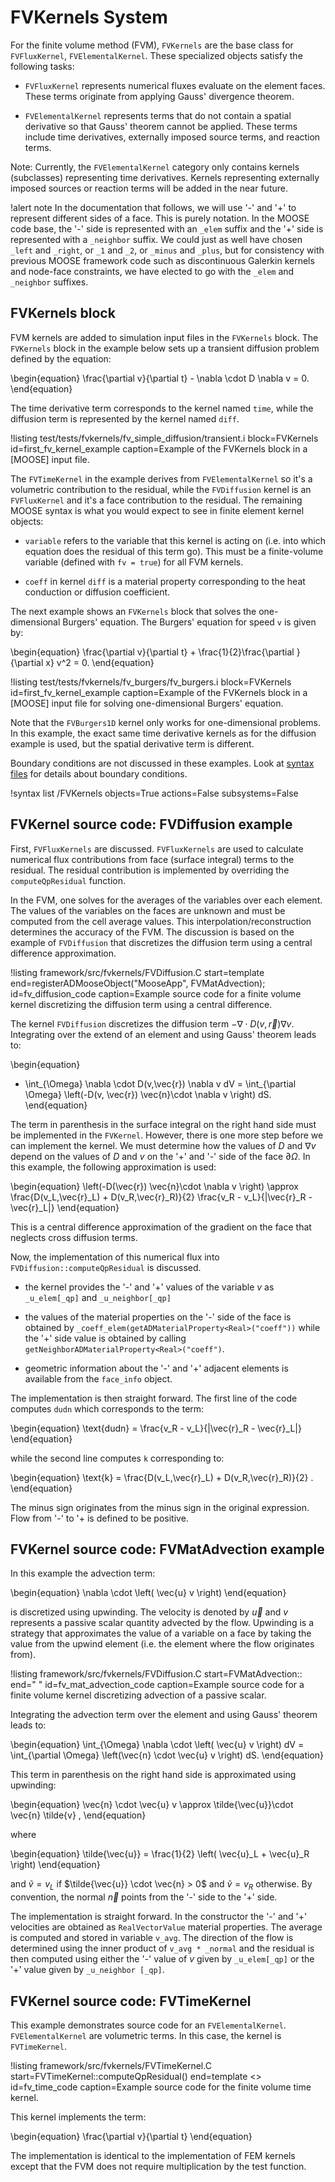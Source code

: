 # FVKernels System

For the finite volume method (FVM), `FVKernels` are the base class for `FVFluxKernel`, `FVElementalKernel`. These specialized objects satisfy the following tasks:

* `FVFluxKernel` represents numerical fluxes evaluate on the element faces.
  These terms originate from applying Gauss' divergence theorem.

* `FVElementalKernel` represents terms that do not contain a spatial
  derivative so that Gauss' theorem cannot be applied. These terms include
  time derivatives, externally imposed source terms, and reaction terms.

Note: Currently, the `FVElementalKernel` category only contains kernels
(subclasses) representing time derivatives. Kernels representing externally
imposed sources or reaction terms will be added in the near future.

!alert note
In the documentation that follows, we will use '-' and '+' to represent
different sides of a face. This is purely notation. In the MOOSE code base, the
'-' side is represented with an `_elem` suffix and the '+' side is represented
with a `_neighbor` suffix. We could just as well have chosen `_left` and
`_right`, or `_1` and `_2`, or `_minus` and `_plus`, but for consistency with previous MOOSE framework
code such as discontinuous Galerkin kernels and node-face constraints, we have
elected to go with the `_elem` and `_neighbor` suffixes.

## FVKernels block

FVM kernels are added to simulation input files in the `FVKernels` block.  The
`FVKernels` block in the example below sets up a transient diffusion problem
defined by the equation:

\begin{equation}
  \frac{\partial v}{\partial t} - \nabla \cdot D \nabla v = 0.
\end{equation}

The time derivative term corresponds to the kernel named `time`, while
the diffusion term is represented by the kernel named `diff`.

!listing test/tests/fvkernels/fv_simple_diffusion/transient.i
         block=FVKernels
         id=first_fv_kernel_example
         caption=Example of the FVKernels block in a [MOOSE] input file.

The `FVTimeKernel` in the example derives from `FVElementalKernel` so it's a
volumetric contribution to the residual, while the `FVDiffusion` kernel is an
`FVFluxKernel` and it's a face contribution to the residual. The remaining
MOOSE syntax is what you would expect to see in finite element kernel objects:

* `variable` refers to the variable that this kernel is acting on (i.e. into
  which equation does the residual of this term go).  This must be a
  finite-volume variable (defined with `fv = true`) for all FVM kernels.

* `coeff` in kernel `diff` is a material property corresponding to the heat conduction or diffusion coefficient.

The next example shows an `FVKernels` block that solves the one-dimensional
Burgers' equation. The Burgers' equation for speed `v` is given by:

\begin{equation}
  \frac{\partial v}{\partial t} + \frac{1}{2}\frac{\partial }{\partial x} v^2 = 0.
\end{equation}

!listing test/tests/fvkernels/fv_burgers/fv_burgers.i
         block=FVKernels
         id=first_fv_kernel_example
         caption=Example of the FVKernels block in a [MOOSE] input file for solving one-dimensional Burgers' equation.

Note that the `FVBurgers1D` kernel only works for one-dimensional problems. In
this example, the exact same time derivative kernels as for the diffusion
example is used, but the spatial derivative term is different.

Boundary conditions are not discussed in these examples. Look at
[syntax files](syntax/FVBCs/index.md) for details about boundary conditions.

!syntax list /FVKernels objects=True actions=False subsystems=False

## FVKernel source code: FVDiffusion example

First, `FVFluxKernels` are discussed.  `FVFluxKernels` are used to calculate
numerical flux contributions from face (surface integral) terms to the
residual. The residual contribution is implemented by overriding the
`computeQpResidual` function.

In the FVM, one solves for the averages of the variables over each element.
The values of the variables on the faces are unknown and must be computed
from the cell average values. This interpolation/reconstruction determines the accuracy
of the FVM.
The discussion is based on the example of `FVDiffusion` that discretizes the diffusion term using a central difference approximation.

!listing framework/src/fvkernels/FVDiffusion.C
         start=template
         end=registerADMooseObject("MooseApp", FVMatAdvection);
         id=fv_diffusion_code
         caption=Example source code for a finite volume kernel discretizing the diffusion term using a central difference.

The kernel `FVDiffusion` discretizes the diffusion term $-\nabla \cdot D(v,\vec{r}) \nabla v$.
Integrating over the extend of an element and using Gauss' theorem leads to:

\begin{equation}
-  \int_{\Omega} \nabla \cdot D(v,\vec{r}) \nabla v dV =  \int_{\partial \Omega} \left(-D(v, \vec{r}) \vec{n}\cdot \nabla v \right) dS.
\end{equation}

The term in parenthesis in the surface integral on the right hand side must be
implemented in the `FVKernel`. However, there is one more step before we can
implement the kernel. We must determine how the values of $D$ and $\nabla v$
depend on the values of $D$ and $v$ on the '+' and '-' side of the face
$\partial \Omega$.  In this example, the following approximation is used:

\begin{equation}
    \left(-D(\vec{r}) \vec{n}\cdot \nabla v \right) \approx \frac{D(v_L,\vec{r}_L) + D(v_R,\vec{r}_R)}{2} \frac{v_R - v_L}{\|\vec{r}_R - \vec{r}_L\|}
\end{equation}

This is a central difference approximation of the gradient on the face that neglects cross
diffusion terms.

Now, the implementation of this numerical flux into `FVDiffusion::computeQpResidual`
is discussed.

* the kernel provides the '-' and '+' values of the variable $v$ as `_u_elem[_qp]` and `_u_neighbor[_qp]`

* the values of the material properties on the '-' side of the face is obtained by `_coeff_elem(getADMaterialProperty<Real>("coeff"))` while
the '+' side value is obtained by calling `getNeighborADMaterialProperty<Real>("coeff")`.

* geometric information about the '-' and '+' adjacent elements is available from the `face_info` object.

The implementation is then straight forward. The first line of the code computes `dudn` which corresponds to the term:

\begin{equation}
 \text{dudn} = \frac{v_R - v_L}{\|\vec{r}_R - \vec{r}_L\|}
\end{equation}

while the second line computes `k` corresponding to:

\begin{equation}
  \text{k} = \frac{D(v_L,\vec{r}_L) + D(v_R,\vec{r}_R)}{2} .
\end{equation}

The minus sign originates from the minus sign in the original expression. Flow from '-' to '+ is defined to be positive.

## FVKernel source code: FVMatAdvection example

In this example the advection term:

\begin{equation}
  \nabla \cdot \left( \vec{u} v \right)
\end{equation}

is discretized using upwinding. The velocity is denoted by $\vec{u}$ and $v$
represents a passive scalar quantity advected by the flow. Upwinding is a
strategy that approximates the value of a variable on a face by taking the
value from the upwind element (i.e. the element where the flow originates from).

!listing framework/src/fvkernels/FVDiffusion.C
         start=FVMatAdvection::
         end=" "
         id=fv_mat_advection_code
         caption=Example source code for a finite volume kernel discretizing advection of a passive scalar.

Integrating the advection term over the element and using Gauss' theorem leads to:

\begin{equation}
   \int_{\Omega}   \nabla \cdot \left( \vec{u} v \right) dV =
   \int_{\partial \Omega} \left(\vec{n} \cdot \vec{u} v \right) dS.
\end{equation}

This term in parenthesis on the right hand side is approximated using upwinding:

\begin{equation}
   \vec{n} \cdot \vec{u} v \approx  \tilde{\vec{u}}\cdot \vec{n}
   \tilde{v}
   ,
\end{equation}

where

\begin{equation}
   \tilde{\vec{u}} = \frac{1}{2} \left( \vec{u}_L + \vec{u}_R \right)
\end{equation}

and  $\tilde{v} = v_L$ if $\tilde{\vec{u}} \cdot \vec{n} > 0$ and $\tilde{v} = v_R$ otherwise.
By convention, the normal $\vec{n}$ points from the '-' side to the '+' side.

The implementation is straight forward. In the constructor the '-' and '+'
velocities are obtained as `RealVectorValue` material properties. The average
is computed and stored in variable `v_avg`. The direction of the flow is
determined using the inner product of `v_avg * _normal` and the residual is
then computed using either the '-' value of $v$ given by `_u_elem[_qp]` or
the '+' value given by `_u_neighbor [_qp]`.

## FVKernel source code: FVTimeKernel

This example demonstrates source code for an `FVElementalKernel`. `FVElementalKernel`
are volumetric terms. In this case, the kernel is `FVTimeKernel`.

!listing framework/src/fvkernels/FVTimeKernel.C
         start=FVTimeKernel::computeQpResidual()
         end=template <>
         id=fv_time_code
         caption=Example source code for the finite volume time kernel.

This kernel implements the term:

\begin{equation}
  \frac{\partial v}{\partial t}
\end{equation}

The implementation is identical to the implementation of FEM kernels except that
the FVM does not require multiplication by the test function.
